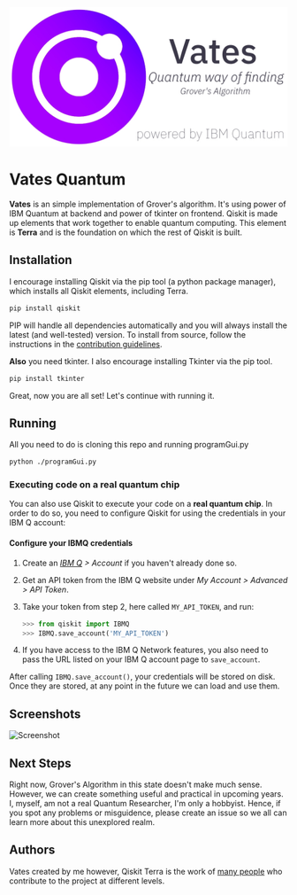 
![Screenshot](/res/logo/vateslogo.jpg?raw=true)

# Vates Quantum

**Vates** is an simple implementation of Grover's algorithm.
It's using power of IBM Quantum at backend and power of tkinter on frontend.
Qiskit is made up elements that work together to enable quantum computing. This element is **Terra** and is the foundation on which the rest of Qiskit is built.

## Installation

I encourage installing Qiskit via the pip tool (a python package manager), which installs all Qiskit elements, including Terra.

```bash
pip install qiskit
```

PIP will handle all dependencies automatically and you will always install the latest (and well-tested) version.
To install from source, follow the instructions in the [contribution guidelines](.github/CONTRIBUTING.rst).

**Also** you need tkinter. I also encourage installing Tkinter via the pip tool.
```bash
pip install tkinter
```
Great, now you are all set! Let's continue with running it.

## Running
All you need to do is cloning this repo and running programGui.py
```bash
python ./programGui.py
```
### Executing code on a real quantum chip
You can also use Qiskit to execute your code on a
**real quantum chip**.
In order to do so, you need to configure Qiskit for using the credentials in
your IBM Q account:

#### Configure your IBMQ credentials

1. Create an _[IBM Q](https://quantumexperience.ng.bluemix.net) > Account_ if you haven't already done so.

2. Get an API token from the IBM Q website under _My Account > Advanced > API Token_.

3. Take your token from step 2, here called `MY_API_TOKEN`, and run:

   ```python
   >>> from qiskit import IBMQ
   >>> IBMQ.save_account('MY_API_TOKEN')
    ```

4. If you have access to the IBM Q Network features, you also need to pass the
   URL listed on your IBM Q account page to `save_account`.

After calling `IBMQ.save_account()`, your credentials will be stored on disk.
Once they are stored, at any point in the future we can load and use them.

## Screenshots
![Screenshot](/res/logo/flow.jpg?raw=true)

## Next Steps

Right now, Grover's Algorithm in this state doesn't make much sense. However,
we can create something useful and practical in upcoming years. I, myself, am not
a real Quantum Researcher, I'm only a hobbyist. Hence, if you spot any problems or
misguidence, please create an issue so we all can learn more about this unexplored
realm.

## Authors

Vates created by me however, Qiskit Terra is the work of [many people](https://github.com/Qiskit/qiskit-terra/graphs/contributors) who contribute
to the project at different levels.
